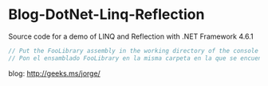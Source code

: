 # Blog-DotNet-Linq-Reflection

Source code for a demo of LINQ and Reflection with .NET Framework 4.6.1

```csharp
// Put the FooLibrary assembly in the working directory of the console application
// Pon el ensamblado FooLibrary en la misma carpeta en la que se encuentra la aplicación de consola
```

blog: http://geeks.ms/jorge/
